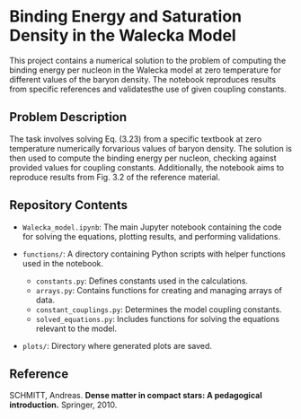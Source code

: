 # Binding Energy and Saturation Density in the Walecka Model

This project contains a numerical solution to the problem of computing the
binding energy per nucleon in the Walecka model at zero temperature for
different values of the baryon density. The notebook reproduces results
from specific references and validatesthe use of given coupling constants.

## Problem Description

The task involves solving Eq. (3.23) from a specific textbook at zero temperature
numerically forvarious values of baryon density. The solution is then used to
compute the binding energy per nucleon, checking against provided values for
coupling constants. Additionally, the notebook aims to reproduce results from
Fig. 3.2 of the reference material.

## Repository Contents
- `Walecka_model.ipynb`: The main Jupyter notebook containing the code for
  solving the equations, plotting results, and performing validations.
- `functions/`: A directory containing Python scripts with helper functions used in the notebook.
  
    - `constants.py`: Defines constants used in the calculations.
    - `arrays.py`: Contains functions for creating and managing arrays of data.
    - `constant_couplings.py`: Determines the model coupling constants.
    - `solved_equations.py`: Includes functions for solving the equations relevant to the model.

- `plots/`: Directory where generated plots are saved.

## Reference

SCHMITT, Andreas. **Dense matter in compact stars: A pedagogical introduction.** Springer, 2010.

